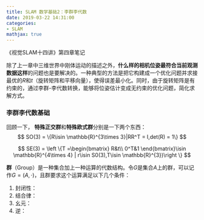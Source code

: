 ```yaml
---
title: SLAM 数学基础2：李群李代数
date: 2019-03-22 14:31:00
categories:
- SLAM
mathjax: true
---
```




《视觉SLAM十四讲》第四章笔记



除了上一章中三维世界中刚体运动的描述之外，**什么样的相机位姿最符合当前观测数据这样**的问题也是要解决的。一种典型的方法是把它构建成一个优化问题并求接最优的$R$和$t$（旋转矩阵和平移向量），使得误差最小化。同时，由于旋转矩阵是有约束的，通过李群-李代数转换，能够将位姿估计变成无约束的优化问题，简化求解方式。



### 李群李代数基础



回顾一下， **特殊正交群**和**特殊欧式群**分别是一下两个东西：
$$
SO(3) = \{R\isin \mathbb{R}^{3\times 3}|RR^T = I,det(R) = 1\}
$$

$$
SE(3) = \left \{T =\begin{bmatrix}
R&t\\
0^T&1
\end{bmatrix}\isin \mathbb{R}^{4\times 4} | r\isin S0(3),T\isin \mathbb{R}^{3})\right \}
$$



**群**（Group）是一种集合加上一种运算的代数结构。令$G$是集合$A$上的群，可以记作$G = (A,\cdot)$，且群要求这个运算满足以下几个条件：

1. 封闭性：
2. 结合律：
3. 幺元：
4. 逆：